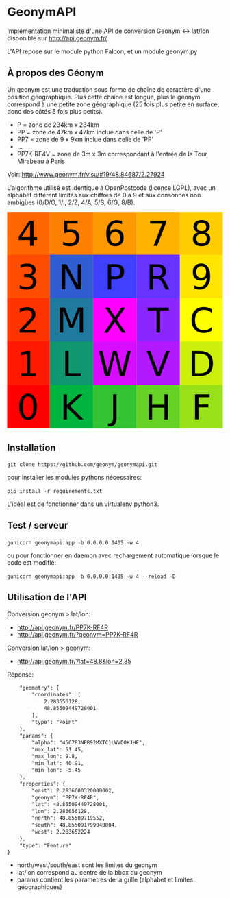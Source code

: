 # GeonymAPI

Implémentation minimaliste d'une API de conversion Geonym <-> lat/lon disponible sur http://api.geonym.fr/

L'API repose sur le module python Falcon, et un module geonym.py


## À propos des Géonym

Un geonym est une traduction sous forme de chaîne de caractère d'une position géographique.
Plus cette chaîne est longue, plus le geonym correspond à une petite zone géographique (25 fois plus petite en surface, donc des côtés 5 fois plus petits).

- P = zone de 234km x 234km
- PP = zone de 47km x 47km inclue dans celle de 'P'
- PP7 = zone de 9 x 9km inclue dans celle de 'PP'
- ...
- PP7K-RF4V = zone de 3m x 3m correspondant à l'entrée de la Tour Mirabeau à Paris

Voir: http://www.geonym.fr/visu/#19/48.84687/2.27924

L'algorithme utilisé est identique à OpenPostcode (licence LGPL), avec un alphabet différent limités aux chiffres de 0 à 9 et aux consonnes non ambigües (0/D/O, 1/I, 2/Z, 4/A, 5/S, 6/G, 8/B).

![Alphabet geonym et répartition en spirale](https://raw.githubusercontent.com/geonym/visugeonym/master/img/geonym.png)


## Installation

`git clone https://github.com/geonym/geonymapi.git`

pour installer les modules pythons nécessaires:

`pip install -r requirements.txt`

L'idéal est de fonctionner dans un virtualenv python3.


## Test / serveur

`gunicorn geonymapi:app -b 0.0.0.0:1405 -w 4`

ou pour fonctionner en daemon avec rechargement automatique lorsque le code est modifié:

`gunicorn geonymapi:app -b 0.0.0.0:1405 -w 4 --reload -D`


## Utilisation de l'API

Conversion geonym > lat/lon:
- http://api.geonym.fr/PP7K-RF4R
- http://api.geonym.fr/?geonym=PP7K-RF4R

Conversion lat/lon > geonym:
- http://api.geonym.fr/?lat=48.8&lon=2.35

Réponse:
```{
    "geometry": {
        "coordinates": [
            2.283656128,
            48.85509449728001
        ],
        "type": "Point"
    },
    "params": {
        "alpha": "456783NPR92MXTC1LWVD0KJHF",
        "max_lat": 51.45,
        "max_lon": 9.8,
        "min_lat": 40.91,
        "min_lon": -5.45
    },
    "properties": {
        "east": 2.2836600320000002,
        "geonym": "PP7K-RF4R",
        "lat": 48.85509449728001,
        "lon": 2.283656128,
        "north": 48.85509719552,
        "south": 48.855091799040004,
        "west": 2.283652224
    },
    "type": "Feature"
}
```

- north/west/south/east sont les limites du geonym
- lat/lon correspond au centre de la bbox du geonym
- params contient les paramètres de la grille (alphabet et limites géographiques)
